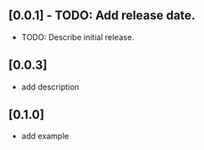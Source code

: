 ## [0.0.1] - TODO: Add release date.

* TODO: Describe initial release.
## [0.0.3]
* add description
## [0.1.0]
* add example 